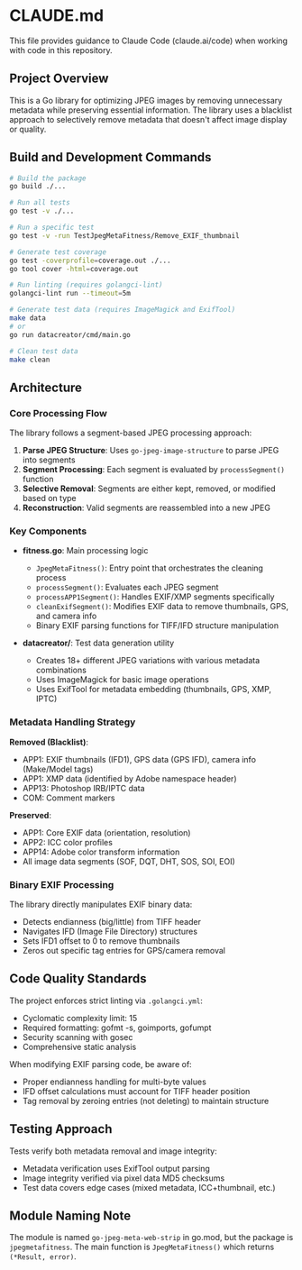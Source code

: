 # CLAUDE.md

This file provides guidance to Claude Code (claude.ai/code) when working with code in this repository.

## Project Overview

This is a Go library for optimizing JPEG images by removing unnecessary metadata while preserving essential information. The library uses a blacklist approach to selectively remove metadata that doesn't affect image display or quality.

## Build and Development Commands

```bash
# Build the package
go build ./...

# Run all tests
go test -v ./...

# Run a specific test
go test -v -run TestJpegMetaFitness/Remove_EXIF_thumbnail

# Generate test coverage
go test -coverprofile=coverage.out ./...
go tool cover -html=coverage.out

# Run linting (requires golangci-lint)
golangci-lint run --timeout=5m

# Generate test data (requires ImageMagick and ExifTool)
make data
# or
go run datacreator/cmd/main.go

# Clean test data
make clean
```

## Architecture

### Core Processing Flow

The library follows a segment-based JPEG processing approach:

1. **Parse JPEG Structure**: Uses `go-jpeg-image-structure` to parse JPEG into segments
2. **Segment Processing**: Each segment is evaluated by `processSegment()` function
3. **Selective Removal**: Segments are either kept, removed, or modified based on type
4. **Reconstruction**: Valid segments are reassembled into a new JPEG

### Key Components

- **fitness.go**: Main processing logic
  - `JpegMetaFitness()`: Entry point that orchestrates the cleaning process
  - `processSegment()`: Evaluates each JPEG segment
  - `processAPP1Segment()`: Handles EXIF/XMP segments specifically
  - `cleanExifSegment()`: Modifies EXIF data to remove thumbnails, GPS, and camera info
  - Binary EXIF parsing functions for TIFF/IFD structure manipulation

- **datacreator/**: Test data generation utility
  - Creates 18+ different JPEG variations with various metadata combinations
  - Uses ImageMagick for basic image operations
  - Uses ExifTool for metadata embedding (thumbnails, GPS, XMP, IPTC)

### Metadata Handling Strategy

**Removed (Blacklist)**:
- APP1: EXIF thumbnails (IFD1), GPS data (GPS IFD), camera info (Make/Model tags)
- APP1: XMP data (identified by Adobe namespace header)
- APP13: Photoshop IRB/IPTC data
- COM: Comment markers

**Preserved**:
- APP1: Core EXIF data (orientation, resolution)
- APP2: ICC color profiles
- APP14: Adobe color transform information
- All image data segments (SOF, DQT, DHT, SOS, SOI, EOI)

### Binary EXIF Processing

The library directly manipulates EXIF binary data:
- Detects endianness (big/little) from TIFF header
- Navigates IFD (Image File Directory) structures
- Sets IFD1 offset to 0 to remove thumbnails
- Zeros out specific tag entries for GPS/camera removal

## Code Quality Standards

The project enforces strict linting via `.golangci.yml`:
- Cyclomatic complexity limit: 15
- Required formatting: gofmt -s, goimports, gofumpt
- Security scanning with gosec
- Comprehensive static analysis

When modifying EXIF parsing code, be aware of:
- Proper endianness handling for multi-byte values
- IFD offset calculations must account for TIFF header position
- Tag removal by zeroing entries (not deleting) to maintain structure

## Testing Approach

Tests verify both metadata removal and image integrity:
- Metadata verification uses ExifTool output parsing
- Image integrity verified via pixel data MD5 checksums
- Test data covers edge cases (mixed metadata, ICC+thumbnail, etc.)

## Module Naming Note

The module is named `go-jpeg-meta-web-strip` in go.mod, but the package is `jpegmetafitness`. The main function is `JpegMetaFitness()` which returns `(*Result, error)`.